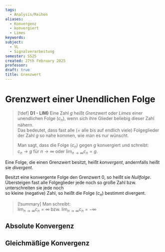 ```yaml
---
tags:
  - Analysis/Reihen
aliases:
  - Konvergenz
  - konvergiert
  - Limes
keywords: 
subject:
  - VL
  - Signalverarbeitung
semester: SS25
created: 27th February 2025
professor: 
draft: true
title: Grenzwert
---
```


# Grenzwert einer Unendlichen Folge

> [!def] **D1 - LIM)** Eine Zahl $g$ heißt *Grenzwert* oder *Limes* einer unendlichen Folge ($c_{n}$), wenn sich ihre Glieder beliebig dieser Zahl nähern.  
> Das bedeutet, dass fast alle (= alle bis auf endlich viele) Folgeglieder der Zahl $g$ so nahe kommen, wie man es nur wünscht.   
> 
> Man sagt, dass die Folge ($c_n$) gegen $g$ konvergiert und schreibt:  
> $c_{n}\rightarrow g$ für $n\rightarrow \infty$ oder $\lim_{n\rightarrow\infty}c_{n}=g$.

Eine Folge, die einen Grenzwert besitzt, heißt *konvergent*, andernfalls heißt sie *divergent*.

Besitzt eine konvergente Folge den Grenzwert $0$, so heißt sie *Nullfolge*.  
Übersteigen fast alle Folgeglieder jede noch so große Zahl bzw. unterschreiten sie jede noch  
so kleine (negative) Zahl, so heißt die Folge ($c_{n}$) bestimmt divergent.

>[!summary] Man schreibt:  
> $\lim_{n\rightarrow\infty} c_{n}=\infty$ bzw. $\lim_{n\rightarrow\infty} c_{n}=-\infty$ 

## Absolute Konvergenz

## Gleichmäßige Konvergenz
